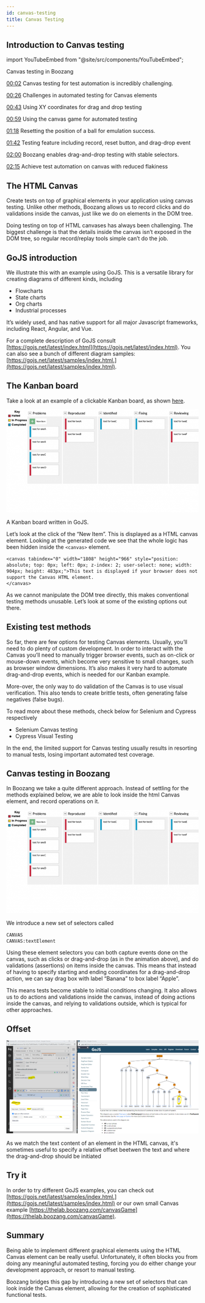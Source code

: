 ```yaml
---
id: canvas-testing
title: Canvas Testing
---
```


## Introduction to Canvas testing

import YouTubeEmbed from "@site/src/components/YouTubeEmbed";

<YouTubeEmbed embedId="JhZ6QrVL3BU">Canvas testing in Boozang</YouTubeEmbed>


[00:02](https://www.youtube.com/watch?v=JhZ6QrVL3BU&t=2) Canvas testing for test automation is incredibly challenging.

[00:26](https://www.youtube.com/watch?v=JhZ6QrVL3BU&t=26) Challenges in automated testing for Canvas elements

[00:43](https://www.youtube.com/watch?v=JhZ6QrVL3BU&t=43) Using XY coordinates for drag and drop testing

[00:59](https://www.youtube.com/watch?v=JhZ6QrVL3BU&t=59) Using the canvas game for automated testing

[01:18](https://www.youtube.com/watch?v=JhZ6QrVL3BU&t=78) Resetting the position of a ball for emulation success.

[01:42](https://www.youtube.com/watch?v=JhZ6QrVL3BU&t=102) Testing feature including record, reset button, and drag-drop event

[02:00](https://www.youtube.com/watch?v=JhZ6QrVL3BU&t=120) Boozang enables drag-and-drop testing with stable selectors.

[02:15](https://www.youtube.com/watch?v=JhZ6QrVL3BU&t=135) Achieve test automation on canvas with reduced flakiness


## The HTML Canvas 

Create tests on top of graphical elements in your application using canvas testing. Unlike other methods, Boozang allows us to record clicks and do validations inside the canvas, just like we do on elements in the DOM tree.

Doing testing on top of HTML canvases has always been challenging. The biggest challenge is that the details inside the canvas isn’t exposed in the DOM tree, so regular record/replay tools simple can’t do the job.

## GoJS introduction
We illustrate this with an example using GoJS. This is a versatile library for creating diagrams of different kinds, including

- Flowcharts
- State charts
- Org charts
- Industrial processes

It’s widely used, and has native support for all major Javascript frameworks, including React, Angular, and Vue.

For a complete description of GoJS consult [https://gojs.net/latest/index.html](https://gojs.net/latest/index.html). You can also see a bunch of different diagram samples: [https://gojs.net/latest/samples/index.html.](https://gojs.net/latest/samples/index.html).

## The Kanban board
Take a look at an example of a clickable Kanban board, as shown [here](https://gojs.net/latest/samples/kanban.html).


![Kanban board](../images/kanban.png "Kanban board")

A Kanban board written in GoJS.

Let’s look at the click of the “New Item”. This is displayed as a HTML canvas element. Looking at the generated code we see that the whole logic has been hidden inside the `<canvas>` element.

```
<canvas tabindex="0" width="1808" height="966" style="position: absolute; top: 0px; left: 0px; z-index: 2; user-select: none; width: 904px; height: 483px;">This text is displayed if your browser does not support the Canvas HTML element.
</canvas>
```

As we cannot manipulate the DOM tree directly, this makes conventional testing methods unusable. Let’s look at some of the existing options out there.

## Existing test methods
So far, there are few options for testing Canvas elements. Usually, you’ll need to do plenty of custom development. In order to interact with the Canvas you’ll need to manually trigger browser events, such as on-click or mouse-down events, which become very sensitive to small changes, such as browser window dimensions. It’s also makes it very hard to automate drag-and-drop events, which is needed for our Kanban example.

More-over, the only way to do validation of the Canvas is to use visual verification. This also tends to create brittle tests, often generating false negatives (false bugs).

To read more about these methods, check below for Selenium and Cypress respectively

- Selenium Canvas testing
- Cypress Visual Testing

In the end, the limited support for Canvas testing usually results in resorting to manual tests, losing important automated test coverage.

## Canvas testing in Boozang
In Boozang we take a quite different approach. Instead of settling for the methods explained below, we are able to look inside the html Canvas element, and record operations on it.

![Kanban in booang](../images/kanban.png "Kanban in Boozang")

We introduce a new set of selectors called

```
CANVAS
CANVAS:textElement
```

Using these element selectors you can both capture events done on the canvas, such as clicks or drag-and-drop (as in the animation above), and do validations (assertions) on items inside the canvas. This means that instead of having to specify starting and ending coordinates for a drag-and-drop action, we can say drag box with label “Banana” to box label “Apple”.

This means tests become stable to initial conditions changing. It also allows us to do actions and validations inside the canvas, instead of doing actions inside the canvas, and relying to validations outside, which is typical for other approaches.

## Offset

![Kanban in booang](../images/gojs-offset.png "Kanban in Boozang")

As we match the text content of an element in the HTML canvas, it's sometimes useful to specify a relative offset beetwen the text and where the drag-and-drop should be initiated

## Try it

In order to try different GoJS examples, you can check out [https://gojs.net/latest/samples/index.html.](https://gojs.net/latest/samples/index.html) or our own small Canvas example [https://thelab.boozang.com/canvasGame](https://thelab.boozang.com/canvasGame).

## Summary
Being able to implement different graphical elements using the HTML Canvas element can be really useful. Unfortunately, it often blocks you from doing any meaningful automated testing, forcing you do either change your development approach, or resort to manual testing.

Boozang bridges this gap by introducing a new set of selectors that can look inside the Canvas element, allowing for the creation of sophisticated functional tests.